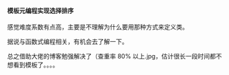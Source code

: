 #### 模板元编程实现选择排序

感觉难度系数有点高，主要是不理解为什么要用那种方式来定义类。

据说与函数式编程相关，有机会去了解一下。

总之借助大佬的博客勉强解决了（查重率 80% 以上.jpg，估计很长一段时间都不想看到模板了。。。。
